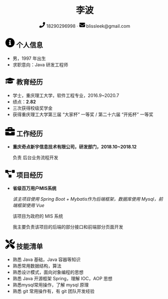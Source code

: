  <center>
     <h1>李波</h1>
     <div>
         <span>
             <img src="docs/assets/phone-solid.svg" width="18px">
             18290296998
         </span>
         ·
         <span>
             <img src="docs/assets/envelope-solid.svg" width="18px">
             blissleek@gmail.com
         </span>
     </div>
 </center>




 ## <img src="docs/assets/info-circle-solid.svg" width="30px"> 个人信息 

 - 男，1997 年出生
 - 求职意向：Java 研发工程师

## <img src="docs/assets/graduation-cap-solid.svg" width="30px"> 教育经历

- 学士，重庆理工大学，软件工程专业，2016.9~2020.7
- 绩点：**2.82**
- 三次获得校级奖学金
- 获得重庆理工大学第三届 “大家杯” 一等奖 / 第二十六届 “开拓杯” 一等奖

## <img src="docs/assets/briefcase-solid.svg" width="30px"> 工作经历

- **重庆奇点新宇信息技术有限公司，研发部门，2018.10~2018.12**

   负责 后台业务流程开发

## <img src="docs/assets/project-diagram-solid.svg" width="30px"> 项目经历

- **省级百万用户MIS系统**

  *该主项目使用 Spring Boot + Mybatis作为后端框架，数据库使用 Mysql，前端框架使用 Vue*

  该项目为政府的 MIS 系统

  我主要负责该项目的后端的部分接口和前端部分页面开发

## <img src="docs/assets/tools-solid.svg" width="30px"> 技能清单

- 熟悉 Java 基础，Java 容器等知识
- 熟悉常用数据结构，算法
- 熟悉设计模式，面向对象编程的思想
- 熟悉 Java 开源框架 Spring，理解 IOC，AOP 思想
- 熟悉mysql常用操作，了解 mysql 原理
- 熟悉 git 常用操作有，有 git 团队开发经验



